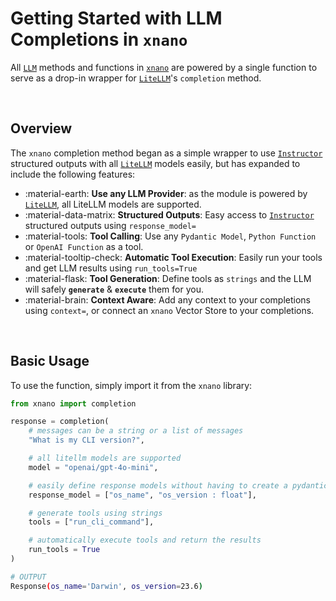 # Getting Started with LLM Completions in `xnano`

All [`LLM`](#) methods and functions in [`xnano`](#) are powered by a single function to serve as a drop-in wrapper for [`LiteLLM`](#)'s `completion` method. 

<br/>

## Overview

The `xnano` completion method began as a simple wrapper to use [`Instructor`](https://github.com/instructor-ai/instructor) structured outputs with all [`LiteLLM`](https://github.com/BerriAI/litellm) models easily, but has expanded to include the following features:

<div class="grid cards" markdown>

- :material-earth: <span style="color: var(--md-code-hl-variable-color);">__Use any LLM Provider__</span>: as the module is powered by [`LiteLLM`](https://github.com/BerriAI/litellm), all LiteLLM models are supported.
- :material-data-matrix: <span style="color: var(--md-code-hl-variable-color);">__Structured Outputs__</span>: Easy access to [`Instructor`](https://github.com/instructor-ai/instructor) structured outputs using `response_model=`
- :material-tools: <span style="color: var(--md-code-hl-variable-color);">__Tool Calling__</span>: Use any `Pydantic Model`, `Python Function` or `OpenAI Function` as a tool.
- :material-tooltip-check: <span style="color: var(--md-code-hl-variable-color);">__Automatic Tool Execution__</span>: Easily run your tools and get LLM results using `run_tools=True`
- :material-flask: <span style="color: var(--md-code-hl-variable-color);">__Tool Generation__</span>: Define tools as `strings` and the LLM will safely __`generate`__ & __`execute`__ them for you.
- :material-brain: <span style="color: var(--md-code-hl-variable-color);">__Context Aware__</span>: Add any context to your completions using `context=`, or connect an `xnano` Vector Store to your completions.

</div>

<br/>

## Basic Usage

To use the function, simply import it from the `xnano` library:

```python
from xnano import completion

response = completion(
    # messages can be a string or a list of messages
    "What is my CLI version?",

    # all litellm models are supported
    model = "openai/gpt-4o-mini",

    # easily define response models without having to create a pydantic model
    response_model = ["os_name", "os_version : float"],

    # generate tools using strings
    tools = ["run_cli_command"],

    # automatically execute tools and return the results
    run_tools = True
)
```

```bash
# OUTPUT
Response(os_name='Darwin', os_version=23.6)
```